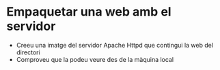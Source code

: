 # Empaquetar una web amb el servidor

- Creeu una imatge del servidor Apache Httpd que contingui la web del directori
- Comproveu que la podeu veure des de la màquina local
